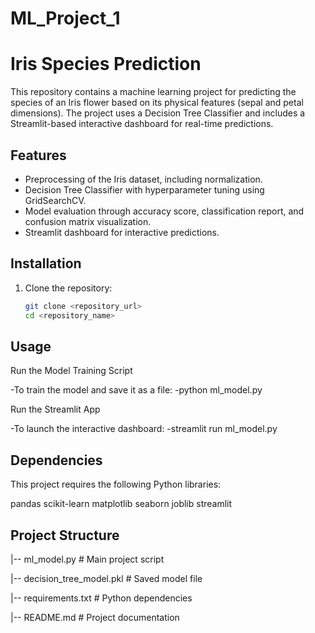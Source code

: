 # ML_Project_1
# **Iris Species Prediction**

This repository contains a machine learning project for predicting the species of an Iris flower based on its physical features (sepal and petal dimensions). The project uses a Decision Tree Classifier and includes a Streamlit-based interactive dashboard for real-time predictions.

## **Features**

- Preprocessing of the Iris dataset, including normalization.
- Decision Tree Classifier with hyperparameter tuning using GridSearchCV.
- Model evaluation through accuracy score, classification report, and confusion matrix visualization.
- Streamlit dashboard for interactive predictions.

## **Installation**

1. Clone the repository:
   ```bash
   git clone <repository_url>
   cd <repository_name>

## **Usage**
Run the Model Training Script

-To train the model and save it as a file:
-python ml_model.py

Run the Streamlit App

-To launch the interactive dashboard:
-streamlit run ml_model.py

## **Dependencies**
This project requires the following Python libraries:

pandas
scikit-learn
matplotlib
seaborn
joblib
streamlit
   
## **Project Structure**

|-- ml_model.py             # Main project script

|-- decision_tree_model.pkl # Saved model file

|-- requirements.txt        # Python dependencies

|-- README.md               # Project documentation

